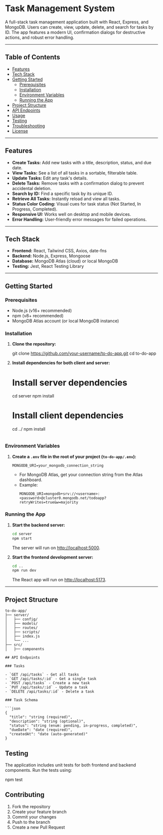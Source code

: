 # Task Management System

A full-stack task management application built with React, Express, and MongoDB. Users can create, view, update, delete, and search for tasks by ID. The app features a modern UI, confirmation dialogs for destructive actions, and robust error handling.

---

## Table of Contents

- [Features](#features)
- [Tech Stack](#tech-stack)
- [Getting Started](#getting-started)
  - [Prerequisites](#prerequisites)
  - [Installation](#installation)
  - [Environment Variables](#environment-variables)
  - [Running the App](#running-the-app)
- [Project Structure](#project-structure)
- [API Endpoints](#api-endpoints)
- [Usage](#usage)
- [Testing](#testing)
- [Troubleshooting](#troubleshooting)
- [License](#license)

---

## Features

- **Create Tasks:** Add new tasks with a title, description, status, and due date.
- **View Tasks:** See a list of all tasks in a sortable, filterable table.
- **Update Tasks:** Edit any task's details.
- **Delete Tasks:** Remove tasks with a confirmation dialog to prevent accidental deletion.
- **Search by ID:** Find a specific task by its unique ID.
- **Retrieve All Tasks:** Instantly reload and view all tasks.
- **Status Color Coding:** Visual cues for task status (Not Started, In Progress, Completed).
- **Responsive UI:** Works well on desktop and mobile devices.
- **Error Handling:** User-friendly error messages for failed operations.

---

## Tech Stack

- **Frontend:** React, Tailwind CSS, Axios, date-fns
- **Backend:** Node.js, Express, Mongoose
- **Database:** MongoDB Atlas (cloud) or local MongoDB
- **Testing:** Jest, React Testing Library

---

## Getting Started

### Prerequisites

- Node.js (v16+ recommended)
- npm (v8+ recommended)
- MongoDB Atlas account (or local MongoDB instance)

### Installation

1. **Clone the repository:**
   
   git clone https://github.com/your-username/to-do-app.git
   cd to-do-app
   

2. **Install dependencies for both client and server:**
   
   # Install server dependencies
   cd server
   npm install

   # Install client dependencies
   cd ../
   npm install
   ```

### Environment Variables

1. **Create a `.env` file in the root of your project (`to-do-app/.env`):**
   ```
   MONGODB_URI=your_mongodb_connection_string
   ```

   - For MongoDB Atlas, get your connection string from the Atlas dashboard.
   - Example:
     ```
     MONGODB_URI=mongodb+srv://<username>:<password>@cluster0.mongodb.net/todoapp?retryWrites=true&w=majority
     ```

### Running the App

1. **Start the backend server:**
   ```bash
   cd server
   npm start
   ```
   The server will run on [http://localhost:5000](http://localhost:5000).

2. **Start the frontend development server:**
   ```bash
   cd ..
   npm run dev
   ```
   The React app will run on [http://localhost:5173](http://localhost:5173).

---

## Project Structure

```
to-do-app/
├── server/
│   ├── config/
│   ├── models/
│   ├── routes/
│   ├── scripts/
│   ├── index.js
│   └── ...
├── src/
│   ├── components

## API Endpoints

### Tasks

- `GET /api/tasks` - Get all tasks
- `GET /api/tasks/:id` - Get a single task
- `POST /api/tasks` - Create a new task
- `PUT /api/tasks/:id` - Update a task
- `DELETE /api/tasks/:id` - Delete a task

### Task Schema

```json
{
  "title": "string (required)",
  "description": "string (optional)",
  "status": "string (enum: pending, in-progress, completed)",
  "dueDate": "date (required)",
  "createdAt": "date (auto-generated)"
}
```

## Testing

The application includes unit tests for both frontend and backend components. Run the tests using:


npm test


## Contributing

1. Fork the repository
2. Create your feature branch
3. Commit your changes
4. Push to the branch
5. Create a new Pull Request

